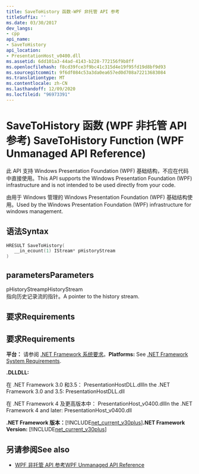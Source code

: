 ```yaml
---
title: SaveToHistory 函数-WPF 非托管 API 参考
titleSuffix: ''
ms.date: 03/30/2017
dev_langs:
- cpp
api_name:
- SaveToHistory
api_location:
- PresentationHost_v0400.dll
ms.assetid: 6dd101a3-44ad-4143-b228-772156f9b8ff
ms.openlocfilehash: f8cd39fce3f9bc41c315d4e19f95fd19d8bf9d93
ms.sourcegitcommit: 9f6df084c53a3da0ea657ed0d708a72213683084
ms.translationtype: MT
ms.contentlocale: zh-CN
ms.lasthandoff: 12/09/2020
ms.locfileid: "96973391"
---
```

# <a name="savetohistory-function-wpf-unmanaged-api-reference"></a><span data-ttu-id="50a7f-102">SaveToHistory 函数 (WPF 非托管 API 参考) </span><span class="sxs-lookup"><span data-stu-id="50a7f-102">SaveToHistory Function (WPF Unmanaged API Reference)</span></span>
<span data-ttu-id="50a7f-103">此 API 支持 Windows Presentation Foundation (WPF) 基础结构，不应在代码中直接使用。</span><span class="sxs-lookup"><span data-stu-id="50a7f-103">This API supports the Windows Presentation Foundation (WPF) infrastructure and is not intended to be used directly from your code.</span></span>  
  
 <span data-ttu-id="50a7f-104">由用于 Windows 管理的 Windows Presentation Foundation (WPF) 基础结构使用。</span><span class="sxs-lookup"><span data-stu-id="50a7f-104">Used by the Windows Presentation Foundation (WPF) infrastructure for windows management.</span></span>  
  
## <a name="syntax"></a><span data-ttu-id="50a7f-105">语法</span><span class="sxs-lookup"><span data-stu-id="50a7f-105">Syntax</span></span>  
  
```cpp  
HRESULT SaveToHistory(  
   __in_ecount(1) IStream* pHistoryStream  
)  
```  
  
## <a name="parameters"></a><span data-ttu-id="50a7f-106">parameters</span><span class="sxs-lookup"><span data-stu-id="50a7f-106">Parameters</span></span>  
 <span data-ttu-id="50a7f-107">pHistoryStream</span><span class="sxs-lookup"><span data-stu-id="50a7f-107">pHistoryStream</span></span>  
 <span data-ttu-id="50a7f-108">指向历史记录流的指针。</span><span class="sxs-lookup"><span data-stu-id="50a7f-108">A pointer to the history stream.</span></span>  
  
## <a name="requirements"></a><span data-ttu-id="50a7f-109">要求</span><span class="sxs-lookup"><span data-stu-id="50a7f-109">Requirements</span></span>  
  
## <a name="requirements"></a><span data-ttu-id="50a7f-110">要求</span><span class="sxs-lookup"><span data-stu-id="50a7f-110">Requirements</span></span>  
 <span data-ttu-id="50a7f-111">**平台：** 请参阅 [.NET Framework 系统要求](/dotnet/framework/get-started/system-requirements)。</span><span class="sxs-lookup"><span data-stu-id="50a7f-111">**Platforms:** See [.NET Framework System Requirements](/dotnet/framework/get-started/system-requirements).</span></span>  
  
 <span data-ttu-id="50a7f-112">**.DLL**</span><span class="sxs-lookup"><span data-stu-id="50a7f-112">**DLL:**</span></span>  
  
 <span data-ttu-id="50a7f-113">在 .NET Framework 3.0 和3.5： PresentationHostDLL.dll</span><span class="sxs-lookup"><span data-stu-id="50a7f-113">In the .NET Framework 3.0 and 3.5: PresentationHostDLL.dll</span></span>  
  
 <span data-ttu-id="50a7f-114">在 .NET Framework 4 及更高版本中： PresentationHost_v0400.dll</span><span class="sxs-lookup"><span data-stu-id="50a7f-114">In the .NET Framework 4 and later: PresentationHost_v0400.dll</span></span>  
  
 <span data-ttu-id="50a7f-115">**.NET Framework 版本：**[!INCLUDE[net_current_v30plus](../../../includes/net-current-v30plus-md.md)]</span><span class="sxs-lookup"><span data-stu-id="50a7f-115">**.NET Framework Version:** [!INCLUDE[net_current_v30plus](../../../includes/net-current-v30plus-md.md)]</span></span>  
  
## <a name="see-also"></a><span data-ttu-id="50a7f-116">另请参阅</span><span class="sxs-lookup"><span data-stu-id="50a7f-116">See also</span></span>

- [<span data-ttu-id="50a7f-117">WPF 非托管 API 参考</span><span class="sxs-lookup"><span data-stu-id="50a7f-117">WPF Unmanaged API Reference</span></span>](wpf-unmanaged-api-reference.md)
